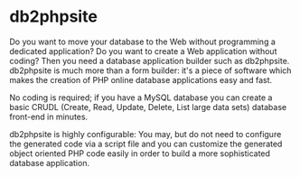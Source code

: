 # db2phpsite
Do you want to move your database to the Web without programming a dedicated application? Do you want to create a Web application without coding? Then you need a database application builder such as db2phpsite. db2phpsite is much more than a form builder: it's a piece of software which makes the creation of PHP online database applications easy and fast.

No coding is required; if you have a MySQL database you can create a basic CRUDL (Create, Read, Update, Delete, List large data sets) database front-end in minutes. 

db2phpsite is highly configurable: You may, but do not need to configure the generated code via a script file and you can customize the generated object oriented PHP code easily in order to build a more sophisticated database application.
